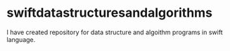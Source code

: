 # swiftdatastructuresandalgorithms
I have created repository for data structure and algoithm programs in swift language.
